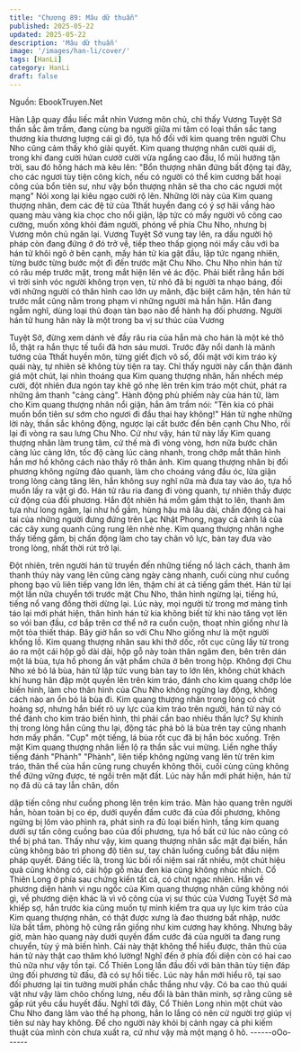 ```yaml
---
title: "Chương 89: Mâu dữ thuẫn"
published: 2025-05-22
updated: 2025-05-22
description: 'Mâu dữ thuẫn'
image: '/images/han-li/cover/'
tags: [HanLi]
category: HanLi
draft: false
---
```


Nguồn: EbookTruyen.Net

Hàn Lập quay đầu liếc mắt nhìn Vương môn chủ, chỉ thấy Vương
Tuyệt Sở thần sắc âm trầm, đang cùng ba người giữa mi tâm có
loại thần sắc tang thương kia thương lượng cái gì đó, tựa hồ đối
với kim quang trên người Chu Nho cũng cảm thấy khó giải quyết.
Kim quang thượng nhân cười quái dị, trong khi đang cười hứan
cươờ cười vừa ngẩng cao đầu, lổ mũi hướng tận trời, sau đó
hống hách mà kêu lên: "Bổn thượng nhân đứng bất động tại đây,
cho các ngươi tùy tiện công kích, nếu có người có thể kim cương
bất hoại công của bổn tiên sư, như vậy bổn thượng nhân sẽ tha
cho các ngươi một mạng" Nói xong lại kiêu ngạo cười rộ lên.
Những lời này của Kim quang thượng nhân, đem các đệ tử của
Tthất huyền đang có ý sợ hãi vầng hào quang màu vàng kia chọc
cho nổi giận, lập tức có mấy người võ công cao cường, muốn
xông khỏi đám người, phóng về phía Chu Nho, nhưng bị Vương
môn chủ ngăn lại.
Vương Tuyệt Sở vung tay lên, ra dấu người hộ pháp còn đang
đứng ở đó trở về, tiếp theo thấp giọng nói mấy câu với ba hán tử
khôi ngô ở bên cạnh, mấy hán tử kia gật đầu, lập tức ngang
nhiên, từng bước từng bước một đi đến trước mặt Chu Nho.
Chu Nho nhìn hán tử có râu mép trước mặt, trong mắt hiện lên vẻ
ác độc.
Phải biết rằng hắn bởi vì trời sinh vóc người không trọn vẹn, từ
nhỏ đã bị người ta nhạo báng, đối với những người có thân hình
cao lớn uy mãnh, đặc biệt căm hận, tên hán tử trước mắt cũng
nằm trong phạm vi những người mà hắn hận. Hắn đang ngẫm
nghĩ, dùng loại thủ đoạn tàn bạo nào để hành hạ đối phương.
Người hán tử hung hãn này là một trong ba vị sư thúc của Vương

Tuyệt Sở, đừng xem dánh vẻ đầy râu ria của hắn mà cho hán là
một kẻ thô lỗ, thật ra hắn thực tế tuổi đã hơn sáu mươi. Trước
đây nổi danh là mãnh tướng của Tthất huyền môn, từng giết địch
vô số, đối mặt với kim tráo kỳ quái này, tự nhiên sẽ không tùy tiện
ra tay.
Chỉ thấy người này cẩn thận đánh giá một chút, lại nhìn thoáng
qua Kim quang thượng nhân, hắn nhếch mép cười, đột nhiên đưa
ngón tay khẽ gõ nhẹ lên trên kim tráo một chút, phát ra những âm
thanh "cảng cảng".
Hành động phù phiếm này của hán tử, làm cho Kim quang
thượng nhân nổi giận, hắn âm trầm nói: "Tên kia có phải muốn
bổn tiên sư sớm cho ngươi đi đầu thai hay không!"
Hán tử nghe những lời này, thần sắc không động, ngược lại cất
bước đến bên cạnh Chu Nho, rồi lại đi vòng ra sau lưng Chu Nho.
Cứ như vậy, hán tử này lấy Kim quang thượng nhân làm trung
tâm, cứ thế mà đi vòng vòng, hơn nữa bước chân càng lúc càng
lớn, tốc độ càng lúc càng nhanh, trong chớp mắt thân hình hắn
mơ hồ không cách nào thấy rõ thân ảnh.
Kim quang thượng nhân bị đối phương không ngừng đảo quanh,
làm cho choáng váng đầu óc, lửa giận trong lòng càng tăng lên,
hắn không suy nghĩ nữa mà đưa tay vào áo, tựa hồ muốn lấy ra
vật gì đó.
Hán tử râu ria đang đi vòng quanh, tự nhiên thấy được cử động
của đối phương.
Hắn đột nhiên há mồm gầm thật to lên, thanh âm tựa như long
ngâm, lại như hổ gầm, hùng hậu mà lâu dài, chấn động cả hai tai
của những người đưng đứng trên Lạc Nhật Phong, ngay cả cành
lá của các cây xung quanh cũng rung lên nhè nhẹ.
Kim quang thượng nhân nghe thấy tiếng gầm, bị chấn động làm
cho tay chân vô lực, bàn tay đưa vào trong lòng, nhất thời rút trở
lại.

Đột nhiên, trên người hán tử truyền đến những tiếng nổ lách
cách, thanh âm thanh thúy này vang lên cũng càng ngày càng
nhanh, cuối cùng như cuồng phong bạo vũ liên tiếp vang lớn lên,
thậm chí át cả tiếng gầm thét.
Hán tử lại một lần nữa chuyển tới trước mặt Chu Nho, thân hình
ngừng lại, tiếng hú, tiếng nổ vang đồng thời dừng lại.
Lúc này, mọi người từ trong mơ màng tỉnh táo lại mới phát hiện,
thân hình hán tử kia không biết từ khi nào tăng vọt lên so vói ban
đầu, cơ bắp trên cơ thể nở ra cuồn cuộn, thoạt nhìn giống như là
một tòa thiết tháp. Bây giờ hắn so với Chu Nho giống như là một
người khổng lồ.
Kim quang thượng nhân sau khi thở dốc, rốt cục cũng lấy từ trong
áo ra một cái hộp gỗ dài dài, hộp gỗ này toàn thân ngăm đen, bên
trên dán một lá bùa, tựa hồ phong ấn vật phẩm chứa ở bên trong
hộp.
Không đợi Chu Nho xé bỏ lá bùa, hán tử lập tức vung bàn tay to
lớn lên, không chút khách khí hung hãn đập một quyền lên trên
kim tráo, đánh cho kim quang chớp lóe biến hình, làm cho thân
hình của Chu Nho không ngừng lay động, không cách nào an ổn
bỏ lá bùa đi.
Kim quang thượng nhân trong lòng có chút hoảng sợ, nhưng hắn
biết rõ uy lực của kim tráo trên người, hán tử này có thể đánh cho
kim tráo biến hình, thì phải cần bao nhiêu thần lực? Sự khinh thị
trong lòng hắn cũng thu lại, động tác phá bỏ lá bùa trên tay cũng
nhanh hơn mấy phần.
"Cụp" một tiếng, lá bùa rốt cục đã bị hắn bóc xuống.
Trên mặt Kim quang thượng nhân liền lộ ra thần sắc vui mừng.
Liền nghe thấy tiếng đánh "Phành" "Phành", liên tiếp không
ngừng vang lên từ trên kim tráo, thân thể của hắn cũng rung
chuyển không thôi, cuối cùng cũng không thể đứng vững được, té
ngồi trên mặt đất.
Lúc này hắn mới phát hiện, hán tử nọ đã dù cả tay lẫn chân, dồn

dập tiến công như cuồng phong lên trên kim tráo. Màn hào quang
trên người hắn, hòan toàn bị co ép, dưới quyền đấm cước đá của
đối phương, không ngừng bị lõm vào phình ra, phát sinh ra đủ
loại biến hình, tầng kim quang dưới sự tấn công cuồng bao của
đối phương, tựa hồ bất cứ lúc nào cũng có thể bị phá tan.
Thấy như vậy, kim quang thượng nhân sắc mặt đại biến, hắn
cũng không bảo trì phong độ tiên sư, tay chân luống cuống bắt
đầu niệm pháp quyết. Đáng tiếc là, trong lúc bối rối niệm sai rất
nhiều, một chút hiệu quả cũng không có, cái hộp gỗ màu đen kia
cũng không nhúc nhích.
Cổ Thiên Long ở phía sau chứng kiến tất cả, có chút ngạc nhiên.
Hắn về phương diện hành vi ngu ngốc của Kim quang thượng
nhân cũng không nói gì, về phương diện khác là vì võ công của vị
sư thúc của Vương Tuyệt Sở mà khiếp sợ, hắn trước kia cũng
muốn tự mình kiểm tra qua uy lực kim tráo của Kim quang thượng
nhân, có thật được xưng là đao thương bất nhập, nước lửa bất
tẩm, phòng hộ cứng rắn giống như kim cương hay không. Nhưng
bây giờ, màn hào quang này dưới quyền đấm cước đá của người
ta đang rung chuyển, tùy ý mà biến hình.
Cái này thật không thể hiểu được, thân thủ của hán tử này thật
cao thâm khó lường!
Nghĩ đến ở phía đối diện còn có hai cao thủ nữa như vậy tồn tại.
Cổ Thiên Long lần đầu đối với bản thân tùy tiện đáp ứng đối
phương tử đấu, đã có sự hối tiếc. Lúc này hắn mới hiểu rõ, tại
sao đối phương lại tin tưởng mười phần chắc thắng như vậy. Có
ba cao thủ quái vật như vậy làm chõo chống lưng, nếu đổi là bản
thân mình, sợ rằng cũng sẽ gấp rút yêu cầu huyết đấu.
Nghĩ tới đây, Cổ Thiên Long nhìn một chút vào Chu Nho đang lâm
vào thế hạ phong, hắn lo lắng có nên cử người trợ giúp vị tiên sư
này hay không. Để cho người này khỏi bị cảnh ngay cả phi kiếm
thuật của mình còn chưa xuất ra, cứ như vậy mà một mạng ô hô.
------oOo------
